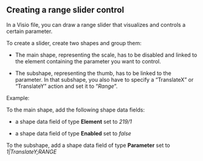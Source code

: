 ## Creating a range slider control

In a Visio file, you can draw a range slider that visualizes and controls a certain parameter.

To create a slider, create two shapes and group them:

- The main shape, representing the scale, has to be disabled and linked to the element containing the parameter you want to control.

- The subshape, representing the thumb, has to be linked to the parameter. In that subshape, you also have to specify a “TranslateX” or “TranslateY” action and set it to “*Range*”.

Example:

To the main shape, add the following shape data fields:

- a shape data field of type **Element** set to *219/1*

- a shape data field of type **Enabled** set to *false*

To the subshape, add a shape data field of type **Parameter** set to *1\|TranslateY;RANGE*
